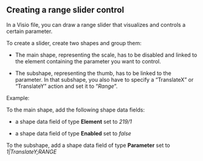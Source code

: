 ## Creating a range slider control

In a Visio file, you can draw a range slider that visualizes and controls a certain parameter.

To create a slider, create two shapes and group them:

- The main shape, representing the scale, has to be disabled and linked to the element containing the parameter you want to control.

- The subshape, representing the thumb, has to be linked to the parameter. In that subshape, you also have to specify a “TranslateX” or “TranslateY” action and set it to “*Range*”.

Example:

To the main shape, add the following shape data fields:

- a shape data field of type **Element** set to *219/1*

- a shape data field of type **Enabled** set to *false*

To the subshape, add a shape data field of type **Parameter** set to *1\|TranslateY;RANGE*
